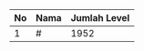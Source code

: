 | No | Nama            | Jumlah Level |
|----|-----------------|--------------|
| 1  | #    |    1952        |
